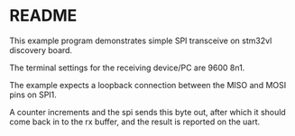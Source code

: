 # README

This example program demonstrates simple SPI transceive on stm32vl discovery board.

The terminal settings for the receiving device/PC are 9600 8n1.

The example expects a loopback connection between the MISO and MOSI pins on
SPI1.

A counter increments and the spi sends this byte out, after which it should
come back in to the rx buffer, and the result is reported on the uart.
